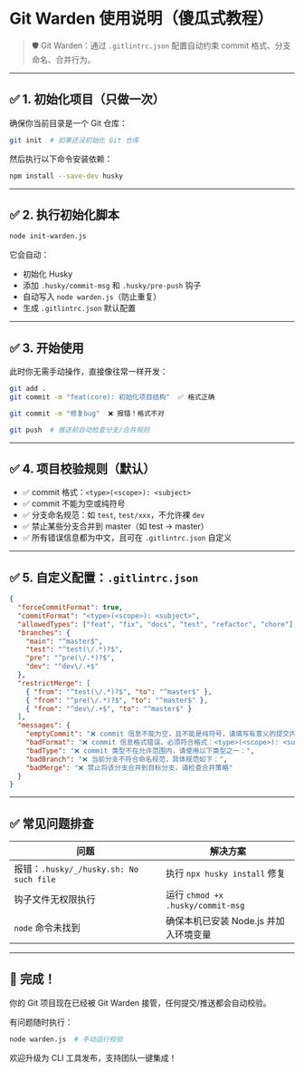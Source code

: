 # Git Warden 使用说明（傻瓜式教程）

> 🛡️ Git Warden：通过 `.gitlintrc.json` 配置自动约束 commit 格式、分支命名、合并行为。


---

## ✅ 1. 初始化项目（只做一次）

确保你当前目录是一个 Git 仓库：

```bash
git init  # 如果还没初始化 Git 仓库
```

然后执行以下命令安装依赖：

```bash
npm install --save-dev husky
```

---

## ✅ 2. 执行初始化脚本

```bash
node init-warden.js
```

它会自动：
- 初始化 Husky
- 添加 `.husky/commit-msg` 和 `.husky/pre-push` 钩子
- 自动写入 `node warden.js`（防止重复）
- 生成 `.gitlintrc.json` 默认配置

---

## ✅ 3. 开始使用

此时你无需手动操作，直接像往常一样开发：

```bash
git add .
git commit -m "feat(core): 初始化项目结构"  ✅ 格式正确
```

```bash
git commit -m "修复bug"  ❌ 报错！格式不对
```

```bash
git push  # 推送前自动检查分支/合并规则
```

---

## ✅ 4. 项目校验规则（默认）

- ✅ commit 格式：`<type>(<scope>): <subject>`
- ✅ commit 不能为空或纯符号
- ✅ 分支命名规范：如 `test`, `test/xxx`，不允许裸 `dev`
- ✅ 禁止某些分支合并到 master（如 test → master）
- ✅ 所有错误信息都为中文，且可在 `.gitlintrc.json` 自定义

---

## ✅ 5. 自定义配置：`.gitlintrc.json`

```json
{
  "forceCommitFormat": true,
  "commitFormat": "<type>(<scope>): <subject>",
  "allowedTypes": ["feat", "fix", "docs", "test", "refactor", "chore"],
  "branches": {
    "main": "^master$",
    "test": "^test(\/.*)?$",
    "pre": "^pre(\/.*)?$",
    "dev": "^dev\/.+$"
  },
  "restrictMerge": [
    { "from": "^test(\/.*)?$", "to": "^master$" },
    { "from": "^pre(\/.*)?$", "to": "^master$" },
    { "from": "^dev\/.+$", "to": "^master$" }
  ],
  "messages": {
    "emptyCommit": "❌ commit 信息不能为空，且不能是纯符号，请填写有意义的提交内容",
    "badFormat": "❌ commit 信息格式错误，必须符合格式：<type>(<scope>): <subject>",
    "badType": "❌ commit 类型不在允许范围内，请使用以下类型之一：",
    "badBranch": "❌ 当前分支不符合命名规范，具体规范如下：",
    "badMerge": "❌ 禁止将该分支合并到目标分支，请检查合并策略"
  }
}
```

---

## ✅ 常见问题排查

| 问题                                       | 解决方案                                       |
|--------------------------------------------|------------------------------------------------|
| 报错：`.husky/_/husky.sh: No such file`     | 执行 `npx husky install` 修复                   |
| 钩子文件无权限执行                         | 运行 `chmod +x .husky/commit-msg`               |
| `node` 命令未找到                          | 确保本机已安装 Node.js 并加入环境变量           |

---

## 🎉 完成！

你的 Git 项目现在已经被 Git Warden 接管，任何提交/推送都会自动校验。

有问题随时执行：
```bash
node warden.js  # 手动运行校验
```

欢迎升级为 CLI 工具发布，支持团队一键集成！